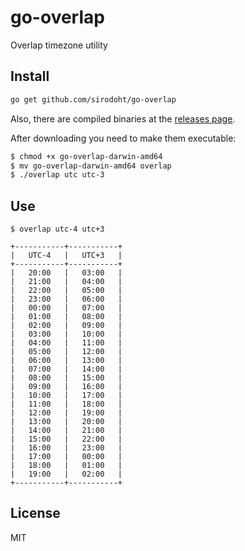 # go-overlap

Overlap timezone utility

## Install

```sh
go get github.com/sirodoht/go-overlap
```

Also, there are compiled binaries at the [releases page](https://github.com/sirodoht/go-overlap/releases).

After downloading you need to make them executable:
```sh
$ chmod +x go-overlap-darwin-amd64
$ mv go-overlap-darwin-amd64 overlap
$ ./overlap utc utc-3
```

## Use

```
$ overlap utc-4 utc+3

+-----------+-----------+
|   UTC-4   |   UTC+3   |
+-----------+-----------+
|   20:00   |   03:00   |
|   21:00   |   04:00   |
|   22:00   |   05:00   |
|   23:00   |   06:00   |
|   00:00   |   07:00   |
|   01:00   |   08:00   |
|   02:00   |   09:00   |
|   03:00   |   10:00   |
|   04:00   |   11:00   |
|   05:00   |   12:00   |
|   06:00   |   13:00   |
|   07:00   |   14:00   |
|   08:00   |   15:00   |
|   09:00   |   16:00   |
|   10:00   |   17:00   |
|   11:00   |   18:00   |
|   12:00   |   19:00   |
|   13:00   |   20:00   |
|   14:00   |   21:00   |
|   15:00   |   22:00   |
|   16:00   |   23:00   |
|   17:00   |   00:00   |
|   18:00   |   01:00   |
|   19:00   |   02:00   |
+-----------+-----------+
```

## License

MIT
